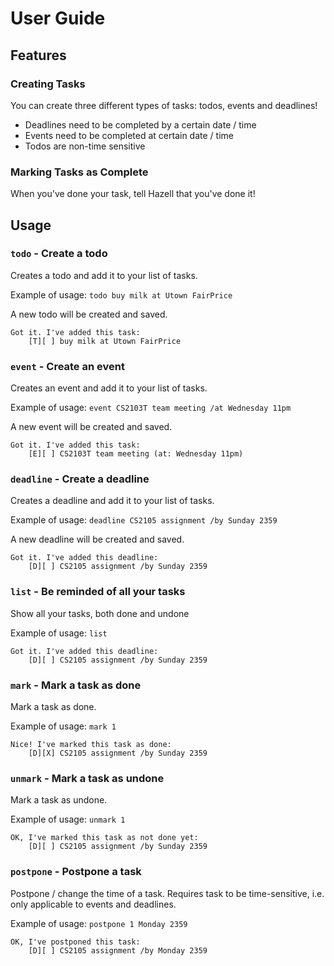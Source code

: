 # User Guide

## Features 

### Creating Tasks

You can create three different types of tasks: todos, events and deadlines!
- Deadlines need to be completed by a certain date / time
- Events need to be completed at certain date / time
- Todos are non-time sensitive

### Marking Tasks as Complete
When you've done your task, tell Hazell that you've done it!

## Usage

### `todo` - Create a todo

Creates a todo and add it to your list of tasks.

Example of usage:
`todo buy milk at Utown FairPrice`

A new todo will be created and saved.
```
Got it. I've added this task:
    [T][ ] buy milk at Utown FairPrice
```
### `event` - Create an event

Creates an event and add it to your list of tasks.

Example of usage:
`event CS2103T team meeting /at Wednesday 11pm`

A new event will be created and saved.
```
Got it. I've added this task:
    [E][ ] CS2103T team meeting (at: Wednesday 11pm)
```

### `deadline` - Create a deadline

Creates a deadline and add it to your list of tasks.

Example of usage: 
`deadline CS2105 assignment /by Sunday 2359`

A new deadline will be created and saved.
```
Got it. I've added this deadline:
    [D][ ] CS2105 assignment /by Sunday 2359
```

### `list` - Be reminded of all your tasks

Show all your tasks, both done and undone

Example of usage:
`list`

```
Got it. I've added this deadline:
    [D][ ] CS2105 assignment /by Sunday 2359
```

### `mark` - Mark a task as done

Mark a task as done.

Example of usage:
`mark 1`

```
Nice! I've marked this task as done:
    [D][X] CS2105 assignment /by Sunday 2359
```

### `unmark` - Mark a task as undone

Mark a task as undone.

Example of usage:
`unmark 1`

```
OK, I've marked this task as not done yet:
    [D][ ] CS2105 assignment /by Sunday 2359
```

### `postpone` - Postpone a task

Postpone / change the time of a task.
Requires task to be time-sensitive, i.e. only applicable to events and deadlines.

Example of usage:
`postpone 1 Monday 2359`

```
OK, I've postponed this task:
    [D][ ] CS2105 assignment /by Monday 2359
```
